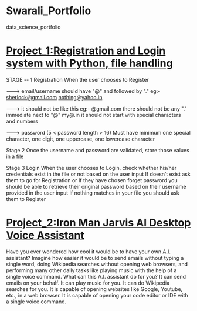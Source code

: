 # Swarali_Portfolio
data_science_portfolio
# [Project_1:Registration and Login system with Python, file handling](https://github.com/swarali0308/registration.py/blob/master/main.py)
STAGE -- 1 Registration When the user chooses to Register

---> email/username should have "@" and followed by "." eg:- sherlock@gmail.com nothing@yahoo.in

---> it should not be like this eg:- @gmail.com there should not be any "." immediate next to "@" my@.in it should not start with special characters and numbers

---> password (5 < password length > 16) Must have minimum one special character, one digit, one uppercase, one lowercase character

Stage 2 Once the username and password are validated, store those values in a file

Stage 3 Login When the user chooses to Login, check whether his/her credentials exist in the file or not based on the user input If doesn’t exist ask them to go for Registration or If they have chosen forget password you should be able to retrieve their original password based on their username provided in the user input If nothing matches in your file you should ask them to Register

# [Project_2:Iron Man Jarvis AI Desktop Voice Assistant](https://github.com/swarali0308/Desktop-Voice-Assistant.py/blob/master/main.py)
Have you ever wondered how cool it would be to have your own A.I. assistant? Imagine how easier it would be to send emails without typing a single word, doing Wikipedia searches without opening web browsers, and performing many other daily tasks like playing music with the help of a single voice command. What can this A.I. assistant do for you? It can send emails on your behalf. It can play music for you. It can do Wikipedia searches for you. It is capable of opening websites like Google, Youtube, etc., in a web browser. It is capable of opening your code editor or IDE with a single voice command.

